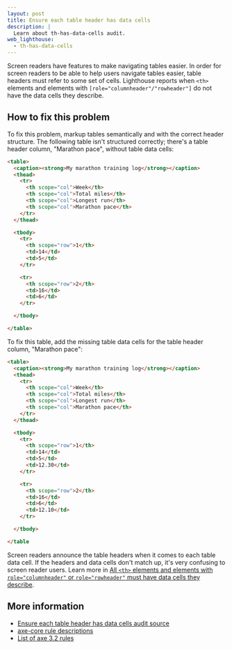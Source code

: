 ```yaml
---
layout: post
title: Ensure each table header has data cells
description: |
  Learn about th-has-data-cells audit.
web_lighthouse:
  - th-has-data-cells
---
```


Screen readers have features to make navigating tables easier.
In order for screen readers to be able to help users navigate tables easier,
table headers must refer to some set of cells.
Lighthouse reports when `<th>` elements and elements with `[role="columnheader"/"rowheader"]`
do not have the data cells they describe.

<!--
***Todo*** I cannot for the life of me get this audit to fail. I've tried all sorts of combinations of things.
For sure, empty columns don't fail. I've also had columns without headers, and they don't fail either.
I've removed scope, I've tried making the tables as confusing as possible, and the audit just doesn't fail.

<figure class="w-figure">
  <img class="w-screenshot w-screenshot--filled" src="td-headers-attr.png" alt="Lighthouse audit showing table headers do not have data cells
  <figcaption class="w-figcaption">
    Table headers do not have data cells.
  </figcaption>
</figure>
-->
## How to fix this problem

To fix this problem,
markup tables semantically and with the correct header structure.
The following table isn't structured correctly;
there's a table header column, "Marathon pace", without table data cells:

```html
<table>
  <caption><strong>My marathon training log</strong></caption>
  <thead>
    <tr>
      <th scope="col">Week</th>
      <th scope="col">Total miles</th>
      <th scope="col">Longest run</th>
      <th scope="col">Marathon pace</th>
    </tr>
  </thead>

  <tbody>
    <tr>
      <th scope="row">1</th>
      <td>14</td>
      <td>5</td>
    </tr>

    <tr>
      <th scope="row">2</th>
      <td>16</td>
      <td>6</td>
    </tr>

  </tbody>

</table>
```

To fix this table,
add the missing table data cells for the table header column, "Marathon pace":


```html
<table>
  <caption><strong>My marathon training log</strong></caption>
  <thead>
    <tr>
      <th scope="col">Week</th>
      <th scope="col">Total miles</th>
      <th scope="col">Longest run</th>
      <th scope="col">Marathon pace</th>
    </tr>
  </thead>

  <tbody>
    <tr>
      <th scope="row">1</th>
      <td>14</td>
      <td>5</td>
      <td>12.30</td>
    </tr>

    <tr>
      <th scope="row">2</th>
      <td>16</td>
      <td>6</td>
      <td>12.10</td>
    </tr>

  </tbody>

</table
```

Screen readers announce the table headers when it comes to each table data cell.
If the headers and data cells don't match up,
it's very confusing to screen reader users.
Learn more in
[All `<th>` elements and elements with `role="columnheader"` or `role="rowheader"` must have data cells they describe](https://dequeuniversity.com/rules/axe/3.3/th-has-data-cells).

<!--
## How this audit impacts overall Lighthouse score

Todo. I have no idea how accessibility scoring is working!
-->
## More information

- [Ensure each table header has data cells audit source](https://github.com/GoogleChrome/lighthouse/blob/master/lighthouse-core/audits/accessibility/th-has-data-cells.js)
- [axe-core rule descriptions](https://github.com/dequelabs/axe-core/blob/develop/doc/rule-descriptions.md)
- [List of axe 3.2 rules](https://dequeuniversity.com/rules/axe/3.3)
